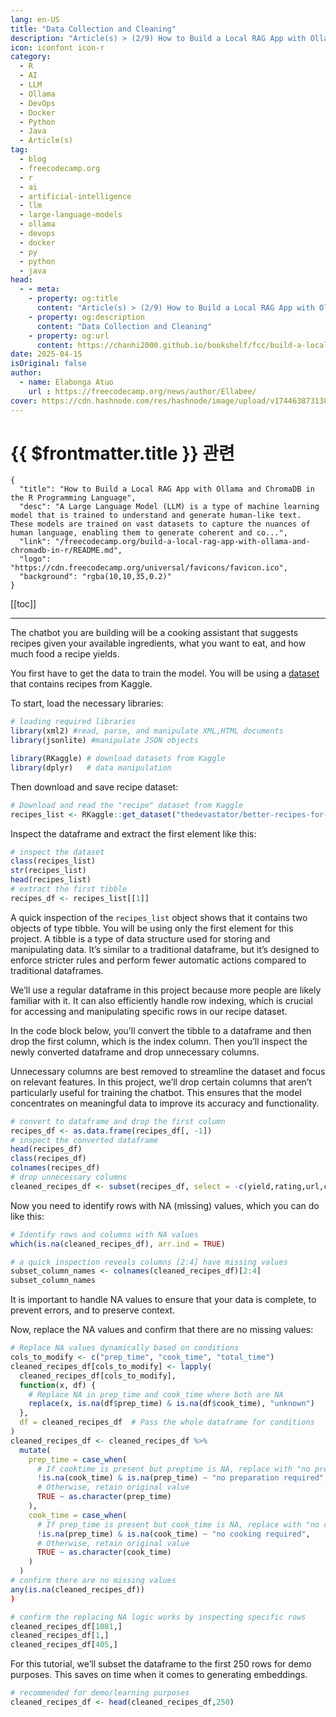 ```yaml
---
lang: en-US
title: "Data Collection and Cleaning"
description: "Article(s) > (2/9) How to Build a Local RAG App with Ollama and ChromaDB in the R Programming Language"
icon: iconfont icon-r
category:
  - R
  - AI
  - LLM
  - Ollama
  - DevOps
  - Docker
  - Python
  - Java
  - Article(s)
tag:
  - blog
  - freecodecamp.org
  - r
  - ai
  - artificial-intelligence
  - llm
  - large-language-models
  - ollama
  - devops
  - docker
  - py
  - python
  - java
head:
  - - meta:
    - property: og:title
      content: "Article(s) > (2/9) How to Build a Local RAG App with Ollama and ChromaDB in the R Programming Language"
    - property: og:description
      content: "Data Collection and Cleaning"
    - property: og:url
      content: https://chanhi2000.github.io/bookshelf/fcc/build-a-local-rag-app-with-ollama-and-chromadb-in-r/data-collection-and-cleaning.html
date: 2025-04-15
isOriginal: false
author:
  - name: Elabonga Atuo
    url : https://freecodecamp.org/news/author/Ellabee/
cover: https://cdn.hashnode.com/res/hashnode/image/upload/v1744638731389/83993a5e-7a4d-4615-a8c5-582008115fc4.png
---
```


# {{ $frontmatter.title }} 관련

```component VPCard
{
  "title": "How to Build a Local RAG App with Ollama and ChromaDB in the R Programming Language",
  "desc": "A Large Language Model (LLM) is a type of machine learning model that is trained to understand and generate human-like text. These models are trained on vast datasets to capture the nuances of human language, enabling them to generate coherent and co...",
  "link": "/freecodecamp.org/build-a-local-rag-app-with-ollama-and-chromadb-in-r/README.md",
  "logo": "https://cdn.freecodecamp.org/universal/favicons/favicon.ico",
  "background": "rgba(10,10,35,0.2)"
}
```

[[toc]]

---

<SiteInfo
  name="How to Build a Local RAG App with Ollama and ChromaDB in the R Programming Language"
  desc="A Large Language Model (LLM) is a type of machine learning model that is trained to understand and generate human-like text. These models are trained on vast datasets to capture the nuances of human language, enabling them to generate coherent and co..."
  url="https://freecodecamp.org/news/build-a-local-rag-app-with-ollama-and-chromadb-in-r#heading-data-collection-and-cleaning"
  logo="https://cdn.freecodecamp.org/universal/favicons/favicon.ico"
  preview="https://cdn.hashnode.com/res/hashnode/image/upload/v1744638731389/83993a5e-7a4d-4615-a8c5-582008115fc4.png"/>

The chatbot you are building will be a cooking assistant that suggests recipes given your available ingredients, what you want to eat, and how much food a recipe yields.

You first have to get the data to train the model. You will be using a [<VPIcon icon="iconfont icon-kaggle"/>dataset](https://kaggle.com/datasets/paultimothymooney/recipenlg) that contains recipes from Kaggle.

To start, load the necessary libraries:

```r
# loading required libraries
library(xml2) #read, parse, and manipulate XML,HTML documents
library(jsonlite) #manipulate JSON objects

library(RKaggle) # download datasets from Kaggle 
library(dplyr)   # data manipulation
```

Then download and save recipe dataset:

```r
# Download and read the "recipe" dataset from Kaggle
recipes_list <- RKaggle::get_dataset("thedevastator/better-recipes-for-a-better-life")
```

Inspect the dataframe and extract the first element like this:

```r
# inspect the dataset
class(recipes_list)
str(recipes_list)
head(recipes_list)
# extract the first tibble
recipes_df <- recipes_list[[1]]
```

A quick inspection of the `recipes_list` object shows that it contains two objects of type tibble. You will be using only the first element for this project. A tibble is a type of data structure used for storing and manipulating data. It’s similar to a traditional dataframe, but it’s designed to enforce stricter rules and perform fewer automatic actions compared to traditional dataframes.

We’ll use a regular dataframe in this project because more people are likely familiar with it. It can also efficiently handle row indexing, which is crucial for accessing and manipulating specific rows in our recipe dataset.

In the code block below, you’ll convert the tibble to a dataframe and then drop the first column, which is the index column. Then you’ll inspect the newly converted dataframe and drop unnecessary columns.

Unnecessary columns are best removed to streamline the dataset and focus on relevant features. In this project, we’ll drop certain columns that aren’t particularly useful for training the chatbot. This ensures that the model concentrates on meaningful data to improve its accuracy and functionality.

```r
# convert to dataframe and drop the first column
recipes_df <- as.data.frame(recipes_df[, -1])
# inspect the converted dataframe
head(recipes_df)
class(recipes_df)
colnames(recipes_df)
# drop unnecessary columns
cleaned_recipes_df <- subset(recipes_df, select = -c(yield,rating,url,cuisine_path,nutrition,timing,img_src))
```

Now you need to identify rows with NA (missing) values, which you can do like this:

```r
# Identify rows and columns with NA values
which(is.na(cleaned_recipes_df), arr.ind = TRUE)

# a quick inspection reveals columns [2:4] have missing values
subset_column_names <- colnames(cleaned_recipes_df)[2:4]
subset_column_names
```

It is important to handle NA values to ensure that your data is complete, to prevent errors, and to preserve context.

Now, replace the NA values and confirm that there are no missing values:

```r :collapsed-lines
# Replace NA values dynamically based on conditions
cols_to_modify <- c("prep_time", "cook_time", "total_time")
cleaned_recipes_df[cols_to_modify] <- lapply(
  cleaned_recipes_df[cols_to_modify],
  function(x, df) {
    # Replace NA in prep_time and cook_time where both are NA
    replace(x, is.na(df$prep_time) & is.na(df$cook_time), "unknown")
  },
  df = cleaned_recipes_df  # Pass the whole dataframe for conditions
)
cleaned_recipes_df <- cleaned_recipes_df %>%
  mutate(
    prep_time = case_when(
      # If cooktime is present but preptime is NA, replace with "no preparation required"
      !is.na(cook_time) & is.na(prep_time) ~ "no preparation required",
      # Otherwise, retain original value
      TRUE ~ as.character(prep_time)
    ),
    cook_time = case_when(
      # If prep_time is present but cook_time is NA, replace with "no cooking required"
      !is.na(prep_time) & is.na(cook_time) ~ "no cooking required",
      # Otherwise, retain original value
      TRUE ~ as.character(cook_time)
    )
  )
# confirm there are no missing values
any(is.na(cleaned_recipes_df))
)

# confirm the replacing NA logic works by inspecting specific rows
cleaned_recipes_df[1081,]
cleaned_recipes_df[1,]
cleaned_recipes_df[405,]
```

For this tutorial, we’ll subset the dataframe to the first 250 rows for demo purposes. This saves on time when it comes to generating embeddings.

```r
# recommended for demo/learning purposes
cleaned_recipes_df <- head(cleaned_recipes_df,250)
```
